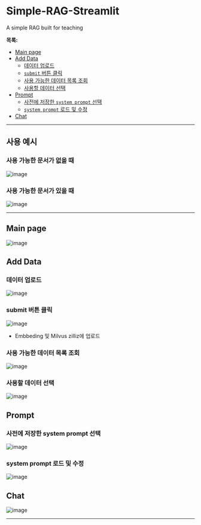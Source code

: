 # Simple-RAG-Streamlit
A simple RAG built for teaching

**목록:**
- [Main page](#Main-page)
- [Add Data](#Add-Data)
  - [데이터 업로드](#데이터-업로드)
  - [`submit` 버튼 클릭](#submit-버튼-클릭)
  - [사용 가능한 데이터 목록 조회](#사용-가능한-데이터-목록-조회)
  - [사용할 데이터 선택](#사용할-데이터-선택)
- [Prompt](#Prompt)
  - [사전에 저장한 `system prompt` 선택](#사전에-저장한-system-prompt-선택)
  - [`system prompt` 로드 및 수정](#system-prompt-로드-및-수정)
- [Chat](#Chat)

---

## 사용 예시

### 사용 가능한 문서가 없을 때
![image](https://github.com/user-attachments/assets/58dea9f8-c3d1-4309-8227-8e79560dabfb)

### 사용 가능한 문서가 있을 때
![image](https://github.com/user-attachments/assets/23e11ab4-3a87-4301-a09a-064efede818f)



---
## Main page
![image](https://github.com/user-attachments/assets/b918b84d-c3de-4fb2-88d1-8c392b7c09fa)

## Add Data

### 데이터 업로드
![image](https://github.com/user-attachments/assets/5dd7eaa5-ffc1-41af-81a3-ef836f59d293)

### submit 버튼 클릭
![image](https://github.com/user-attachments/assets/c0f253cb-c1b6-46b1-aa96-369100e4a46e)

- Embbeding 및 Milvus zilliz에 업로드

### 사용 가능한 데이터 목록 조회
![image](https://github.com/user-attachments/assets/2ef11038-d75b-4c60-9d14-4af0c35acc00)

### 사용할 데이터 선택
![image](https://github.com/user-attachments/assets/65b61cae-147d-4d2a-9972-c95c12829084)

## Prompt

### 사전에 저장한 system prompt 선택
![image](https://github.com/user-attachments/assets/267b34db-26a6-42b6-8606-933cae345611)

### system prompt 로드 및 수정
![image](https://github.com/user-attachments/assets/235e37e1-e85a-44f7-b000-a1952289e5be)

## Chat
![image](https://github.com/user-attachments/assets/8aa63791-6218-4f45-809b-6029b86441ff)

---
